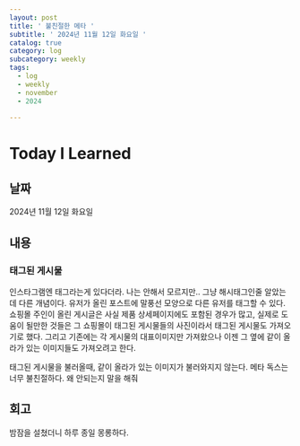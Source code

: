 ```yaml
---
layout: post
title: ' 불친절한 메타 '
subtitle: ' 2024년 11월 12일 화요일 '
catalog: true
category: log
subcategory: weekly
tags:
  - log
  - weekly
  - november
  - 2024

---
```


# Today I Learned

## 날짜

2024년 11월 12일 화요일

## 내용

### 태그된 게시물

인스타그램엔 태그라는게 있다더라. 나는 안해서 모르지만.. 그냥 해시태그인줄 알았는데 다른 개념이다. 유저가 올린 포스트에 말풍선 모양으로 다른 유저를 태그할 수 있다. 쇼핑몰 주인이 올린 게시글은 사실 제품 상세페이지에도 포함된 경우가 많고, 실제로 도움이 될만한 것들은 그 쇼핑몰이 태그된 게시물들의 사진이라서 태그된 게시물도 가져오기로 했다. 그리고 기존에는 각 게시물의 대표이미지만 가져왔으나 이젠 그 옆에 같이 올라가 있는 이미지들도 가져오려고 한다.

 태그된 게시물을 불러올때, 같이 올라가 있는 이미지가 불러와지지 않는다. 메타 독스는 너무 불친절하다. 왜 안되는지 말을 해줘

## 회고

밤잠을 설쳤더니 하루 종일 몽롱하다.